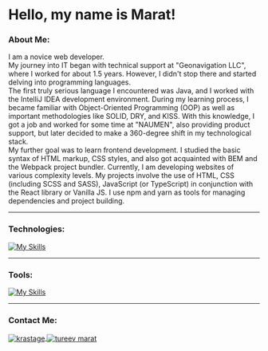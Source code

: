
# Hello, my name is Marat!

### About Me:

I am a novice web developer.  
My journey into IT began with technical support at "Geonavigation LLC", where I worked for about 1.5 years. However, I didn't stop there and started delving into programming languages.  
The first truly serious language I encountered was Java, and I worked with the IntelliJ IDEA development environment. During my learning process, I became familiar with Object-Oriented Programming (OOP) as well as important methodologies like SOLID, DRY, and KISS. With this knowledge, I got a job and worked for some time at "NAUMEN", also providing product support, but later decided to make a 360-degree shift in my technological stack.  
My further goal was to learn frontend development. I studied the basic syntax of HTML markup, CSS styles, and also got acquainted with BEM and the Webpack project bundler. Currently, I am developing websites of various complexity levels. My projects involve the use of HTML, CSS (including SCSS and SASS), JavaScript (or TypeScript) in conjunction with the React library or Vanilla JS. I use npm and yarn as tools for managing dependencies and project building.

---

### Technologies:

[![My Skills](https://skillicons.dev/icons?i=html,css,js,ts,react,redux,java)](https://skillicons.dev)

---

### Tools:

[![My Skills](https://skillicons.dev/icons?i=vscode,idea,figma,ps,git,github)](https://skillicons.dev)

---

### Contact Me:

<p align="left">
<a href="https://t.me/krastage" target="blank"><img align="center" src="https://img.shields.io/badge/Telegram-2CA5E0?style=for-the-badge&logo=telegram&logoColor=white" alt="krastage" />
<a href="mailto:tureev777@gmail.com" target="blank"><img align="center" src="https://img.shields.io/badge/Gmail-D14836?style=for-the-badge&logo=gmail&logoColor=white&link=mailto:tureev777@gmail.com" alt="tureev marat"  />
</p>
